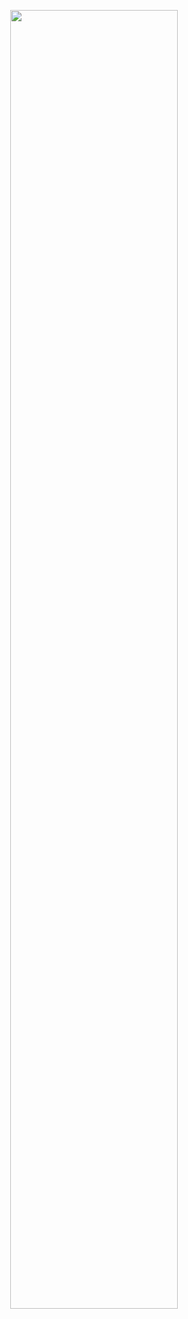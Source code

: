 <p align="center">
<img src="https://github.com/wallaceloos/Computer_Vision/tree/master/self-driving/videos/lane_detection.gif" width="73%" height="73%">
</p>

